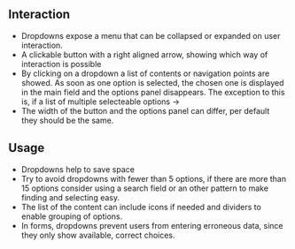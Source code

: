 ## Interaction
* Dropdowns expose a menu that can be collapsed or expanded on user interaction.
* A clickable button with a right aligned arrow, showing which way of interaction is possible
* By clicking on a dropdown a list of contents or navigation points are showed. As soon as one option is selected, the
  chosen one is displayed in the main field and the options panel disappears.
  The exception to this is, if a list of multiple selecteable options -> 
* The width of the button and the options panel can differ, per default they should be the same.

## Usage
* Dropdowns help to save space
* Try to avoid dropdowns with fewer than 5 options, if there are more than 15 options consider using a search field or an other pattern to make finding and selecting easy.
* The list of the content can include icons if needed and dividers to enable grouping of options.
* In forms, dropdowns prevent users from entering erroneous data, since they only show available, correct choices.